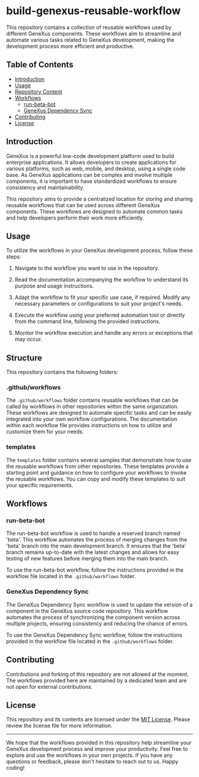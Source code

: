 # build-genexus-reusable-workflow

This repository contains a collection of reusable workflows used by different GeneXus components. These workflows aim to streamline and automate various tasks related to GeneXus development, making the development process more efficient and productive.

## Table of Contents

- [Introduction](#introduction)
- [Usage](#usage)
- [Repository Content](#repository-content)
- [Workflows](#workflows)
  - [run-beta-bot](#run-beta-bot)
  - [GeneXus Dependency Sync](#genexus-dependency-sync)
- [Contributing](#contributing)
- [License](#license)

## Introduction

GeneXus is a powerful low-code development platform used to build enterprise applications. It allows developers to create applications for various platforms, such as web, mobile, and desktop, using a single code base. As GeneXus applications can be complex and involve multiple components, it is important to have standardized workflows to ensure consistency and maintainability.

This repository aims to provide a centralized location for storing and sharing reusable workflows that can be used across different GeneXus components. These workflows are designed to automate common tasks and help developers perform their work more efficiently.

## Usage

To utilize the workflows in your GeneXus development process, follow these steps:

1. Navigate to the workflow you want to use in the repository.

2. Read the documentation accompanying the workflow to understand its purpose and usage instructions.

3. Adapt the workflow to fit your specific use case, if required. Modify any necessary parameters or configurations to suit your project's needs.

4. Execute the workflow using your preferred automation tool or directly from the command line, following the provided instructions.

5. Monitor the workflow execution and handle any errors or exceptions that may occur.

## Structure

This repository contains the following folders:

### .github/workflows

The `.github/workflows` folder contains reusable workflows that can be called by workflows in other repositories within the same organization. These workflows are designed to automate specific tasks and can be easily integrated into your own workflow configurations. The documentation within each workflow file provides instructions on how to utilize and customize them for your needs.

### templates

The `templates` folder contains several samples that demonstrate how to use the reusable workflows from other repositories. These templates provide a starting point and guidance on how to configure your workflows to invoke the reusable workflows. You can copy and modify these templates to suit your specific requirements.

## Workflows

### run-beta-bot

The run-beta-bot workflow is used to handle a reserved branch named 'beta'. This workflow automates the process of merging changes from the 'beta' branch into the main development branch. It ensures that the 'beta' branch remains up-to-date with the latest changes and allows for easy testing of new features before merging them into the main branch.

To use the run-beta-bot workflow, follow the instructions provided in the workflow file located in the `.github/workflows` folder.

### GeneXus Dependency Sync

The GeneXus Dependency Sync workflow is used to update the version of a component in the GeneXus source code repository. This workflow automates the process of synchronizing the component version across multiple projects, ensuring consistency and reducing the chance of errors.

To use the GeneXus Dependency Sync workflow, follow the instructions provided in the workflow file located in the `.github/workflows` folder.

## Contributing

Contributions and forking of this repository are not allowed at the moment. The workflows provided here are maintained by a dedicated team and are not open for external contributions.

## License

This repository and its contents are licensed under the [MIT License](LICENSE). Please review the license file for more information.

---

We hope that the workflows provided in this repository help streamline your GeneXus development process and improve your productivity. Feel free to explore and use the workflows in your own projects. If you have any questions or feedback, please don't hesitate to reach out to us. Happy coding!
